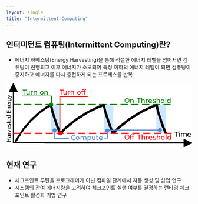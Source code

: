 ```yaml
---
layout: single
title: "Intermittent Computing"
---
```


## 인터미턴트 컴퓨팅(Intermittent Computing)란?

- 에너지 하베스팅(Energy Harvesting)을 통해 적절한 에너지 레벨을 넘어서면 컴퓨팅이 진행되고 이후 에너지가 소모되어 특정 이하의 에너지 레벨이 되면 컴퓨팅이 중지하고 에너지를 다시 충전하게 되는 프로세스를 반복

![01_intermittent_computing](../../assets/img/ic/01_intermittent_computing.png)



## 현재 연구

- 체크포인트 루틴을 프로그래머가 아닌 컴파일 단계에서 자동 생성 및 삽입 연구
- 시스템의 잔여 에너지량을 고려하여 체크포인트 실행 여부를 결정하는 런타임 체크포인트 활성화 기법 연구




